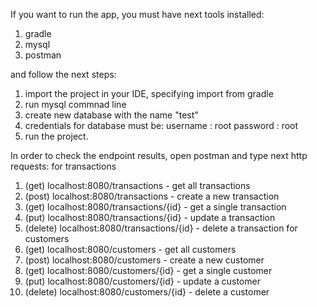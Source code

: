 If you want to run the app, you must have next tools installed:
1. gradle
2. mysql
3. postman

and follow the next steps:
1. import the project in your IDE, specifying import from gradle
2. run mysql commnad line
3. create new database with the name "test"
4. credentials for database must be:
username : root
password : root
5. run the project.

In order to check the endpoint results, open postman and type next http requests:
for transactions
1. (get) localhost:8080/transactions - get all transactions
2. (post) localhost:8080/transactions - create a new transaction
3. (get) localhost:8080/transactions/{id} - get a single transaction
4. (put) localhost:8080/transactions/{id} - update a transaction
5. (delete) localhost:8080/transactions/{id} - delete a transaction
for customers
1. (get) localhost:8080/customers - get all customers
2. (post) localhost:8080/customers - create a new customer
3. (get) localhost:8080/customers/{id} - get a single customer
4. (put) localhost:8080/customers/{id} - update a customer
5. (delete) localhost:8080/customers/{id} - delete a customer

